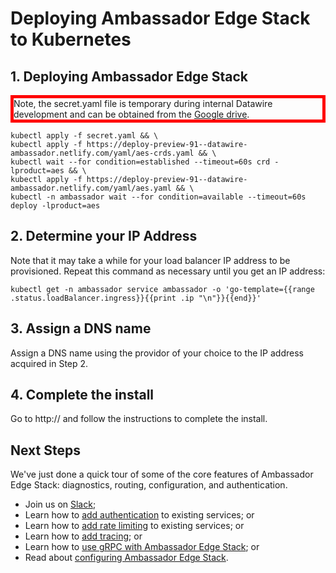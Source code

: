 # Deploying Ambassador Edge Stack to Kubernetes

## 1. Deploying Ambassador Edge Stack

<div style="border: thick solid red">
Note, the secret.yaml file is temporary during internal Datawire development and can be obtained from the 
<a href="https://drive.google.com/file/d/1q-fmSXU966UtAARrzyCnaKTVbcpkg2n-/view?usp=sharing">Google drive</a>.
</div>

```shell
kubectl apply -f secret.yaml && \
kubectl apply -f https://deploy-preview-91--datawire-ambassador.netlify.com/yaml/aes-crds.yaml && \
kubectl wait --for condition=established --timeout=60s crd -lproduct=aes && \
kubectl apply -f https://deploy-preview-91--datawire-ambassador.netlify.com/yaml/aes.yaml && \
kubectl -n ambassador wait --for condition=available --timeout=60s deploy -lproduct=aes
```

## 2. Determine your IP Address

Note that it may take a while for your load balancer IP address to be
provisioned. Repeat this command as necessary until you get an IP
address:

```shell
kubectl get -n ambassador service ambassador -o 'go-template={{range .status.loadBalancer.ingress}}{{print .ip "\n"}}{{end}}'
```

## 3. Assign a DNS name

Assign a DNS name using the providor of your choice to the IP address acquired in Step 2.

## 4. Complete the install

Go to http://<your-host-name> and follow the instructions to complete the install.


## Next Steps

We've just done a quick tour of some of the core features of Ambassador Edge Stack: diagnostics, routing, configuration, and authentication.

- Join us on [Slack](https://d6e.co/slack);
- Learn how to [add authentication](/user-guide/auth-tutorial) to existing services; or
- Learn how to [add rate limiting](/user-guide/rate-limiting-tutorial) to existing services; or
- Learn how to [add tracing](/user-guide/tracing-tutorial); or
- Learn how to [use gRPC with Ambassador Edge Stack](/user-guide/grpc); or
- Read about [configuring Ambassador Edge Stack](/reference/configuration).
